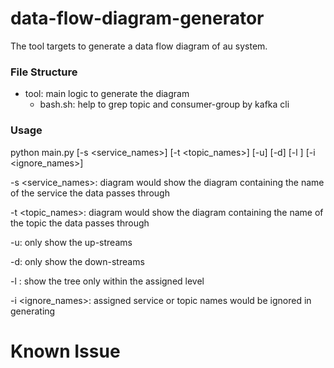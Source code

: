 # data-flow-diagram-generator
The tool targets to generate a data flow diagram of au system.

### File Structure
- tool: main logic to generate the diagram
  - bash.sh: help to grep topic and consumer-group by kafka cli

### Usage
python main.py [-s <service_names>] [-t <topic_names>] [-u] [-d] [-l <level>] [-i <ignore_names>]

-s <service_names>: diagram would show the diagram containing the name of the service the data passes through 

-t <topic_names>: diagram would show the diagram containing the name of the topic the data passes through

-u: only show the up-streams

-d: only show the down-streams 

-l <level>: show the tree only within the assigned level

-i <ignore_names>: assigned service or topic names would be ignored in generating




# Known Issue
